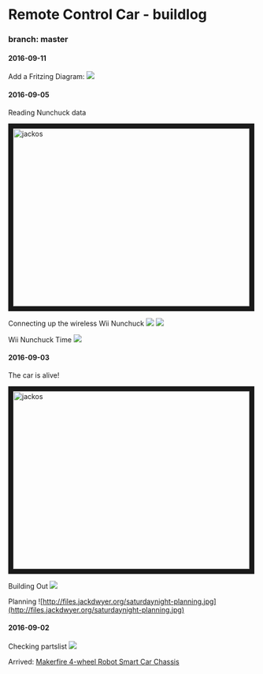 # Remote Control Car - buildlog
### branch: master

#### 2016-09-11

Add a Fritzing Diagram:
![](http://files.jackdwyer.org/2016_09_11-18:11:25.png)

#### 2016-09-05

Reading Nunchuck data

<a href="http://www.youtube.com/watch?feature=player_embedded&v=MW2LgNP_MmU
" target="_blank"><img src="http://img.youtube.com/vi/MW2LgNP_MmU/0.jpg" 
alt="jackos" width="480" height="360" border="10" /></a>

Connecting up the wireless Wii Nunchuck
![](http://files.jackdwyer.org/20160905_222947.jpg)
![](http://files.jackdwyer.org/20160905_184049.jpg)

Wii Nunchuck Time 
![](http://files.jackdwyer.org/20160905_184033.jpg)


#### 2016-09-03
The car is alive!

<a href="http://www.youtube.com/watch?feature=player_embedded&v=ybFoNdiV9l0
" target="_blank"><img src="http://img.youtube.com/vi/ybFoNdiV9l0/0.jpg" 
alt="jackos" width="480" height="360" border="10" /></a>

Building Out
![](http://files.jackdwyer.org/saturdaynight-comming-together.jpg)

Planning
![http://files.jackdwyer.org/saturdaynight-planning.jpg](http://files.jackdwyer.org/saturdaynight-planning.jpg)


#### 2016-09-02

Checking partslist
![](http://files.jackdwyer.org/2016_09_04-14:07:56.png)

Arrived: [Makerfire 4-wheel Robot Smart Car Chassis](https://www.amazon.com/gp/product/B00NAT3VF4)
